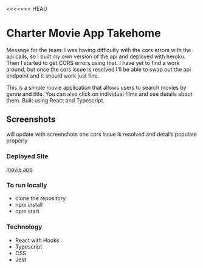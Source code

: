 <<<<<<< HEAD
# Charter Movie App Takehome

Message for the team: I was having difficulty with the cors errors with the api calls, so I built my own version of the api and deployed with heroku. Then I started to get CORS errors using that. I have yet to find a work around, but once the cors issue is resolved I'll be able to swap out the api endpoint and it should work just fine.

This is a simple movie application that allows users to search movies by genre and title. You can also click on individual films and see details about them. Built using React and Typescript.

## Screenshots
will update with screenshots one cors issue is resolved and details populate properly

### Deployed Site
[movie app](https://livcweb2020.github.io/charter-takehome-movies-project/)

### To run locally
- clone the repository 
- npm install
- npm start

### Technology
- React with Hooks
- Typescript
- CSS
- Jest





